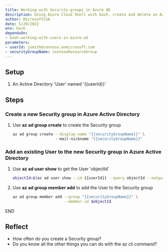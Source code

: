 ```yaml
---
title: Working with Security groups in Azure AD
description: Using Azure Cloud Shell with bash, create and delete an Azure Active Directory Security group
author: MicrosoftCSA
date: 5/20/2022
env: bash
dependsOn:
- bash-working-with-users-in-azure-ad
parameters:
- userId: jsmith@contoso.onmicrosoft.com
- securityGroupName: contosoResourceGroup
---
```


## Setup

1. An Active Directory 'User' named '{{userId}}'

## Steps

### Create a new Security group in Azure Active Directory

1. Use **az ad group create** to create the Security group

   ```bash
   az ad group create --display-name "{{securityGroupName}}" \ 
                      --mail-nickname "{{securityGroupName}}"
   ```

### Add an existing User to the new Security group in Azure Active Directory

1. Use **az ad user show** to get the User 'objectId'

   ```bash
   objectId=$(az ad user show --id {{userId}} --query objectId --output tsv)
   ```

2. Use **az ad group member add** to add the User to the Security group

   ```bash
   az ad group member add --group "{{securityGroupName}}" \
                          --member-id $objectId
   ```

END

## Reflect

- How often do you create a Security group?
- Do you know all the other things you can do with the az cli command?
